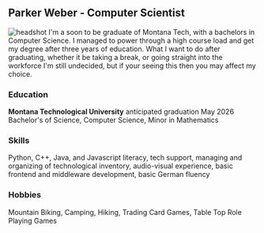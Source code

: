 ## Parker Weber - Computer Scientist
![headshot](https://photos.fife.usercontent.google.com/pw/AP1GczPdL98bR4bRDR4MBCvRKxa_LRW0F_926IOJgSfsAYY5AEcfG1g86YNu=w1254-h1398-s-no-gm?authuser=0)
I'm a soon to be graduate of Montana Tech, with a bachelors in Computer Science. I managed to power through a high course load and get my degree after three years of education. What I want to do after graduating, whether it be taking a break, or going straight into the workforce I'm still undecided, but if your seeing this then you may affect my choice.
### Education
<b>Montana Technological University</b> anticipated graduation May 2026<br>
Bachelor's of Science, Computer Science, Minor in Mathematics
### Skills
Python, C++, Java, and Javascript literacy, tech support, managing and organizing of technological inventory, audio-visual experience, basic frontend and middleware development, basic German fluency
### Hobbies
Mountain Biking, Camping, Hiking, Trading Card Games, Table Top Role Playing Games
